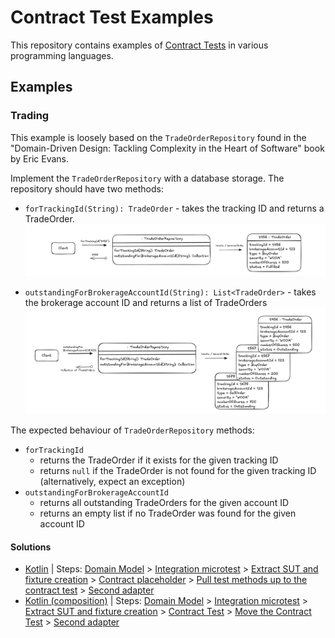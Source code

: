 # Contract Test Examples

This repository contains examples of [Contract Tests](https://zalas.pl/collaboration-and-contract-tests/)
in various programming languages.

## Examples

### Trading

This example is loosely based on the `TradeOrderRepository` found in the "Domain-Driven Design: Tackling Complexity in the Heart of Software"
book by Eric Evans.

Implement the `TradeOrderRepository` with a database storage. The repository should have two methods:

* `forTrackingId(String): TradeOrder` - takes the tracking ID and returns a TradeOrder.
  ![forTrackingId](docs/images/trading/trade-order-repository-1.png)

* `outstandingForBrokerageAccountId(String): List<TradeOrder>` - takes the brokerage account ID and returns a list of TradeOrders
  ![outstandingForBrokerageAccountId](docs/images/trading/trade-order-repository-2.png)

The expected behaviour of `TradeOrderRepository` methods:
* `forTrackingId`
  * returns the TradeOrder if it exists for the given tracking ID
  * returns `null` if the TradeOrder is not found for the given tracking ID (alternatively, expect an exception)
* `outstandingForBrokerageAccountId`
  * returns all outstanding TradeOrders for the given account ID
  * returns an empty list if no TradeOrder was found for the given account ID

<!-- diagrams: https://excalidraw.com/#json=BO8BXplvlraagR_1XPHqN,kpyw34vOoCd64QOgC71_sQ -->

#### Solutions

- [Kotlin](https://github.com/jakzal/contract-test-examples/tree/main/kotlin/trading) | Steps: [Domain Model](https://github.com/jakzal/contract-test-examples/commit/f726ac0a3cbeefb0a1fe02df89382a1b2e823151) > [Integration microtest](https://github.com/jakzal/contract-test-examples/commit/c76b507352c4f45146baf5dbf9ae27196166e93d) > [Extract SUT and fixture creation](https://github.com/jakzal/contract-test-examples/commit/2d1a1659e022cb15c2efe48b1b079b03d9bae894) > [Contract placeholder](https://github.com/jakzal/contract-test-examples/commit/9f4ff1700d535cb8ca341d0e167b979323a88d84) > [Pull test methods up to the contract test](https://github.com/jakzal/contract-test-examples/commit/0db0c950e2b6cbf3563632473b2ba25359c334a7) > [Second adapter](https://github.com/jakzal/contract-test-examples/commit/34f5c32302dc7091ca721b9a96db2bd7b56c3ffc)
- [Kotlin (composition)](https://github.com/jakzal/contract-test-examples/tree/main/kotlin/trading-composition) | Steps: [Domain Model](https://github.com/jakzal/contract-test-examples/commit/7518bccff7b8c08b1422c73fef74e7f676619602) > [Integration microtest](https://github.com/jakzal/contract-test-examples/commit/670ab231d03fe1f6449158dd5af13555c21ac5f4) > [Extract SUT and fixture creation](https://github.com/jakzal/contract-test-examples/commit/441b7129b369046d9d6ede39e381554af57281d5) > [Contract Test](https://github.com/jakzal/contract-test-examples/commit/e8a39b5c30e805f078ee6e6917b94f81113dc277) > [Move the Contract Test](https://github.com/jakzal/contract-test-examples/commit/27917273273481a57436be440878f207c697ccbf) > [Second adapter](https://github.com/jakzal/contract-test-examples/commit/13d7d17f12110ef61d306319927b7bc9f6b2a691)
